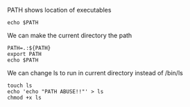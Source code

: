 PATH shows location of executables

```shell-session
echo $PATH
```

We can make the current directory the path
```shell-session
PATH=.:${PATH}
export PATH
echo $PATH
```

We can change ls to run in current directory instead of /bin/ls
```shell-session
touch ls
echo 'echo "PATH ABUSE!!"' > ls
chmod +x ls
```

